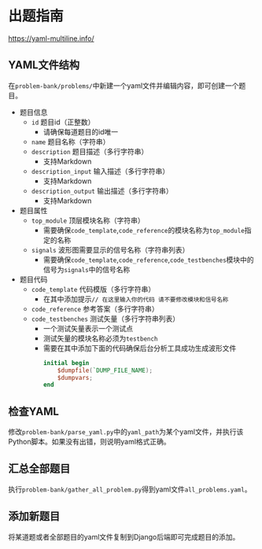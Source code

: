 # 出题指南

https://yaml-multiline.info/

## YAML文件结构

在`problem-bank/problems/`中新建一个yaml文件并编辑内容，即可创建一个题目。

- 题目信息
    - `id` 题目id（正整数）
        - 请确保每道题目的id唯一
    - `name` 题目名称（字符串）
    - `description` 题目描述（多行字符串）
        - 支持Markdown
    - `description_input` 输入描述（多行字符串）
        - 支持Markdown
    - `description_output` 输出描述（多行字符串）
        - 支持Markdown
- 题目属性
    - `top_module` 顶层模块名称（字符串）
        - 需要确保`code_template`,`code_reference`的模块名称为`top_module`指定的名称
    - `signals` 波形图需要显示的信号名称（字符串列表）
        - 需要确保`code_template`,`code_reference`,`code_testbenches`模块中的信号为`signals`中的信号名称
- 题目代码
    - `code_template` 代码模版（多行字符串）
        - 在其中添加提示`// 在这里输入你的代码 请不要修改模块和信号名称`
    - `code_reference` 参考答案（多行字符串）
    - `code_testbenches` 测试矢量（多行字符串列表）
        - 一个测试矢量表示一个测试点
        - 测试矢量的模块名称必须为`testbench`
        - 需要在其中添加下面的代码确保后台分析工具成功生成波形文件
            ```verilog
            initial begin
                $dumpfile(`DUMP_FILE_NAME);
                $dumpvars;
            end
            ```

## 检查YAML

修改`problem-bank/parse_yaml.py`中的`yaml_path`为某个yaml文件，并执行该Python脚本。如果没有出错，则说明yaml格式正确。

## 汇总全部题目

执行`problem-bank/gather_all_problem.py`得到yaml文件`all_problems.yaml`。

## 添加新题目

将某道题或者全部题目的yaml文件复制到Django后端即可完成题目的添加。
